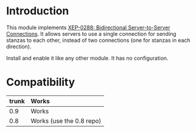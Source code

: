 # Introduction #

This module implements [XEP-0288: Bidirectional Server-to-Server Connections](http://xmpp.org/extensions/xep-0288.html).  It allows servers to use a single connection for sending stanzas to each other, instead of two connections (one for stanzas in each direction).

Install and enable it like any other module.  It has no configuration.

# Compatibility #

|trunk|Works|
|:----|:----|
|0.9|Works|
|0.8|Works (use the 0.8 repo)|
